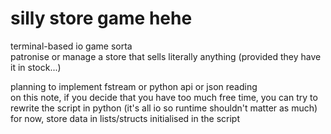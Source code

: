 # silly store game hehe  
terminal-based io game sorta  
patronise or manage a store that sells literally anything (provided they have it in stock...)

planning to implement fstream or python api or json reading  
on this note, if you decide that you have too much free time, you can try to rewrite the script in python (it's all io so runtime shouldn't matter as much)  
for now, store data in lists/structs initialised in the script
